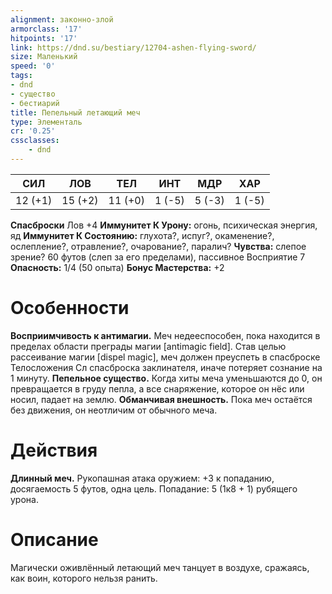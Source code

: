 ```yaml
---
alignment: законно-злой
armorclass: '17'
hitpoints: '17'
link: https://dnd.su/bestiary/12704-ashen-flying-sword/
size: Маленький
speed: '0'
tags:
- dnd
- существо
- бестиарий
title: Пепельный летающий меч
type: Элементаль
cr: '0.25'
cssclasses:
    - dnd
---
```



| СИЛ | ЛОВ | ТЕЛ | ИНТ | МДР | ХАР |
|---|---|---|---|---|---|
| 12 (+1) | 15 (+2) | 11 (+0) | 1 (-5) | 5 (-3) | 1 (-5) |
**Спасброски** Лов +4
**Иммунитет К Урону:** огонь, психическая энергия, яд
**Иммунитет К Состоянию:** глухота?, испуг?, окаменение?, ослепление?, отравление?, очарование?, паралич?
**Чувства:** слепое зрение? 60 футов (слеп за его пределами), пассивное Восприятие 7
**Опасность:** 1/4 (50 опыта)
**Бонус Мастерства:** +2


# Особенности
**Восприимчивость к антимагии.** Меч недееспособен, пока находится в пределах области преграды магии [antimagic field]. Став целью рассеивание магии [dispel magic], меч должен преуспеть в спасброске Телосложения Сл спасброска заклинателя, иначе потеряет сознание на 1 минуту.
**Пепельное существо.** Когда хиты меча уменьшаются до 0, он превращается в груду пепла, а все снаряжение, которое он нёс или носил, падает на землю.
**Обманчивая внешность.** Пока меч остаётся без движения, он неотличим от обычного меча.


# Действия
**Длинный меч.** Рукопашная атака оружием: +3 к попаданию, досягаемость 5 футов, одна цель. Попадание: 5 (1к8 + 1) рубящего урона.


# Описание
Магически оживлённый летающий меч танцует в воздухе, сражаясь, как воин, которого нельзя ранить.